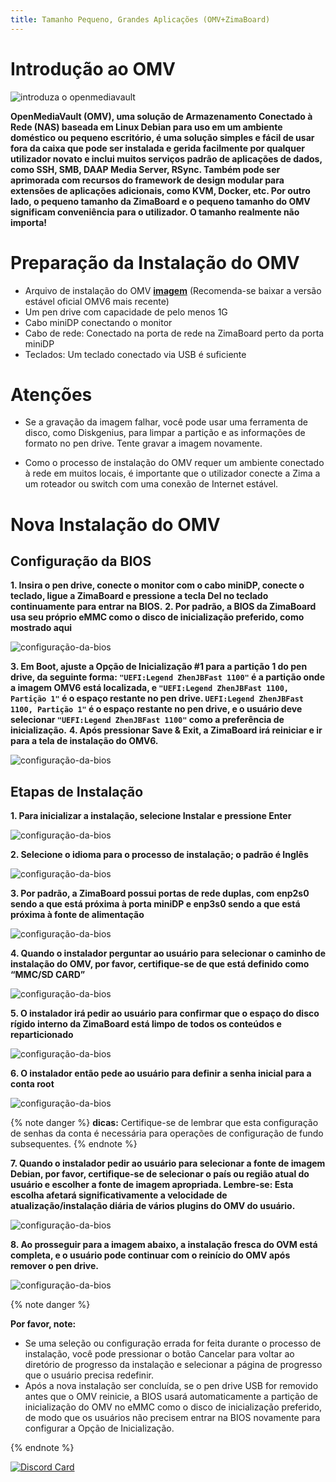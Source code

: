 ```yaml
---
title: Tamanho Pequeno, Grandes Aplicações (OMV+ZimaBoard)
---
```

# Introdução ao OMV

![introduza o openmediavault](/images/Small-body-Big-applications-(OMV+Zima)/introduce-openmediavault.png)

**OpenMediaVault (OMV), uma solução de Armazenamento Conectado à Rede (NAS) baseada em Linux Debian para uso em um ambiente doméstico ou pequeno escritório, é uma solução simples e fácil de usar fora da caixa que pode ser instalada e gerida facilmente por qualquer utilizador novato e inclui muitos serviços padrão de aplicações de dados, como SSH, SMB, DAAP Media Server, RSync. Também pode ser aprimorada com recursos do framework de design modular para extensões de aplicações adicionais, como KVM, Docker, etc. Por outro lado, o pequeno tamanho da ZimaBoard e o pequeno tamanho do OMV significam conveniência para o utilizador. O tamanho realmente não importa!**

# Preparação da Instalação do OMV

- Arquivo de instalação do OMV [**imagem**](https://www.openmediavault.org/download.html) (Recomenda-se baixar a versão estável oficial OMV6 mais recente)
- Um pen drive com capacidade de pelo menos 1G
- Cabo miniDP conectando o monitor
- Cabo de rede: Conectado na porta de rede na ZimaBoard perto da porta miniDP
- Teclados: Um teclado conectado via USB é suficiente

# Atenções

- Se a gravação da imagem falhar, você pode usar uma ferramenta de disco, como Diskgenius, para limpar a partição e as informações de formato no pen drive. Tente gravar a imagem novamente.

- Como o processo de instalação do OMV requer um ambiente conectado à rede em muitos locais, é importante que o utilizador conecte a Zima a um roteador ou switch com uma conexão de Internet estável.

# Nova Instalação do OMV

## Configuração da BIOS

**1. Insira o pen drive, conecte o monitor com o cabo miniDP, conecte o teclado, ligue a ZimaBoard e pressione a tecla Del no teclado continuamente para entrar na BIOS.**
**2. Por padrão, a BIOS da ZimaBoard usa seu próprio eMMC como o disco de inicialização preferido, como mostrado aqui**

![configuração-da-bios](/images/Small-body-Big-applications-(OMV+Zima)/setup-of-bios.jpeg)

**3. Em Boot, ajuste a Opção de Inicialização #1 para a partição 1 do pen drive, da seguinte forma: `"UEFI:Legend ZhenJBFast 1100"` é a partição onde a imagem OMV6 está localizada, e `"UEFI:Legend ZhenJBFast 1100, Partição 1"` é o espaço restante no pen drive. `UEFI:Legend ZhenJBFast 1100, Partição 1"` é o espaço restante no pen drive, e o usuário deve selecionar `"UEFI:Legend ZhenJBFast 1100"` como a preferência de inicialização.**
**4. Após pressionar Save & Exit, a ZimaBoard irá reiniciar e ir para a tela de instalação do OMV6.**

![configuração-da-bios](/images/Small-body-Big-applications-(OMV+Zima)/chosse-uefi-boot.jpeg)

## Etapas de Instalação

**1. Para inicializar a instalação, selecione Instalar e pressione Enter**

![configuração-da-bios](/images/Small-body-Big-applications-(OMV+Zima)/install-omv.png)

**2. Selecione o idioma para o processo de instalação; o padrão é Inglês**

![configuração-da-bios](/images/Small-body-Big-applications-(OMV+Zima)/select-language.png)

**3. Por padrão, a ZimaBoard possui portas de rede duplas, com enp2s0 sendo a que está próxima à porta miniDP e enp3s0 sendo a que está próxima à fonte de alimentação**

![configuração-da-bios](/images/Small-body-Big-applications-(OMV+Zima)/choose-lan-port.jpeg)

**4. Quando o instalador perguntar ao usuário para selecionar o caminho de instalação do OMV, por favor, certifique-se de que está definido como “MMC/SD CARD”**

![configuração-da-bios](/images/Small-body-Big-applications-(OMV+Zima)/choose-emmc.jpeg)

**5. O instalador irá pedir ao usuário para confirmar que o espaço do disco rígido interno da ZimaBoard está limpo de todos os conteúdos e reparticionado**

![configuração-da-bios](/images/Small-body-Big-applications-(OMV+Zima)/partition-disks.jpeg)

**6. O instalador então pede ao usuário para definir a senha inicial para a conta root**

![configuração-da-bios](/images/Small-body-Big-applications-(OMV+Zima)/Initialize-password.jpeg)

{% note danger %}
**dicas:**
  Certifique-se de lembrar que esta configuração de senhas da conta é necessária para operações de configuração de fundo subsequentes.
{% endnote  %}

**7. Quando o instalador pedir ao usuário para selecionar a fonte de imagem Debian, por favor, certifique-se de selecionar o país ou região atual do usuário e escolher a fonte de imagem apropriada. Lembre-se: Esta escolha afetará significativamente a velocidade de atualização/instalação diária de vários plugins do OMV do usuário.**

![configuração-da-bios](/images/Small-body-Big-applications-(OMV+Zima)/choose-image.jpeg)

**8. Ao prosseguir para a imagem abaixo, a instalação fresca do OVM está completa, e o usuário pode continuar com o reinício do OMV após remover o pen drive.**

![configuração-da-bios](/images/Small-body-Big-applications-(OMV+Zima)/usb-drive-boot.jpeg)

{% note danger %}

**Por favor, note:**

- Se uma seleção ou configuração errada for feita durante o processo de instalação, você pode pressionar o botão Cancelar para voltar ao diretório de progresso da instalação e selecionar a página de progresso que o usuário precisa redefinir.
- Após a nova instalação ser concluída, se o pen drive USB for removido antes que o OMV reinicie, a BIOS usará automaticamente a partição de inicialização do OMV no eMMC como o disco de inicialização preferido, de modo que os usuários não precisem entrar na BIOS novamente para configurar a Opção de Inicialização.

{% endnote  %}

[![Discord Card](https://discordapp.com/api/guilds/884667213326463016/widget.png?style=banner2)](https://discord.gg/knqAbbBbeX)